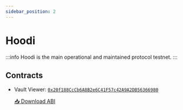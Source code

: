 ```yaml
---
sidebar_position: 2
---
```


# Hoodi

:::info
Hoodi is the main operational and maintained protocol testnet.
:::

## Contracts

- Vault Viewer: [`0x20f188CcCb6A8B2e6C41F57c42A9A2DB56366980`](https://hoodi.etherscan.io/address/0x20f188CcCb6A8B2e6C41F57c42A9A2DB56366980)

  <a href="/si-lidity/abi/VaultViewer.json" download>📥 Download ABI</a>
